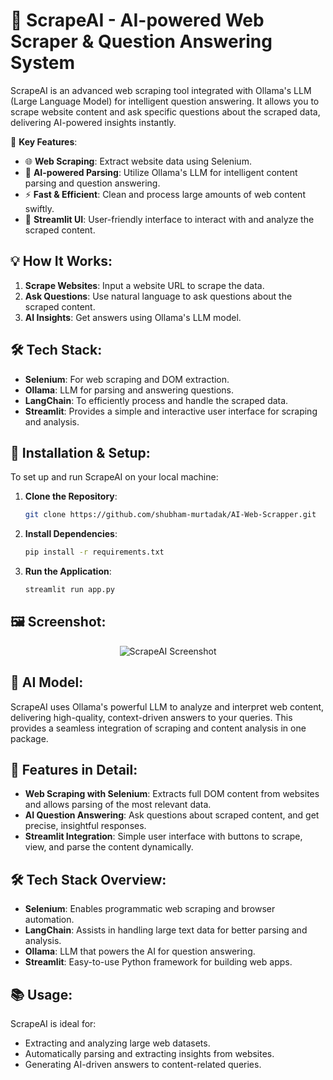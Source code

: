 # 🚀 ScrapeAI - AI-powered Web Scraper & Question Answering System

ScrapeAI is an advanced web scraping tool integrated with Ollama's LLM (Large Language Model) for intelligent question answering. It allows you to scrape website content and ask specific questions about the scraped data, delivering AI-powered insights instantly.

🔗 **Key Features**:
- 🌐 **Web Scraping**: Extract website data using Selenium.
- 🤖 **AI-powered Parsing**: Utilize Ollama's LLM for intelligent content parsing and question answering.
- ⚡ **Fast & Efficient**: Clean and process large amounts of web content swiftly.
- 📄 **Streamlit UI**: User-friendly interface to interact with and analyze the scraped content.

## 💡 How It Works:
1. **Scrape Websites**: Input a website URL to scrape the data.
2. **Ask Questions**: Use natural language to ask questions about the scraped content.
3. **AI Insights**: Get answers using Ollama's LLM model.

## 🛠️ Tech Stack:
- **Selenium**: For web scraping and DOM extraction.
- **Ollama**: LLM for parsing and answering questions.
- **LangChain**: To efficiently process and handle the scraped data.
- **Streamlit**: Provides a simple and interactive user interface for scraping and analysis.

## 🚀 Installation & Setup:
To set up and run ScrapeAI on your local machine:

1. **Clone the Repository**:
   ```bash
   git clone https://github.com/shubham-murtadak/AI-Web-Scrapper.git
   ```

2. **Install Dependencies**:
   ```bash
   pip install -r requirements.txt
   ```

3. **Run the Application**:
   ```bash
   streamlit run app.py
   ```

## 🖼️ Screenshot:
<p align="center">
  <img src="https://via.placeholder.com/600x400.png" alt="ScrapeAI Screenshot" />
</p>

## 🧠 AI Model:
ScrapeAI uses Ollama's powerful LLM to analyze and interpret web content, delivering high-quality, context-driven answers to your queries. This provides a seamless integration of scraping and content analysis in one package.

## 🌟 Features in Detail:
- **Web Scraping with Selenium**: Extracts full DOM content from websites and allows parsing of the most relevant data.
- **AI Question Answering**: Ask questions about scraped content, and get precise, insightful responses.
- **Streamlit Integration**: Simple user interface with buttons to scrape, view, and parse the content dynamically.

## 🛠️ Tech Stack Overview:
- **Selenium**: Enables programmatic web scraping and browser automation.
- **LangChain**: Assists in handling large text data for better parsing and analysis.
- **Ollama**: LLM that powers the AI for question answering.
- **Streamlit**: Easy-to-use Python framework for building web apps.

## 📚 Usage:
ScrapeAI is ideal for:
- Extracting and analyzing large web datasets.
- Automatically parsing and extracting insights from websites.
- Generating AI-driven answers to content-related queries.
